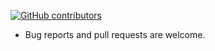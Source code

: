 [![GitHub contributors](https://img.shields.io/github/contributors/mukeshsolanki/News-API-Android.svg)](https://github.com/mukeshsolanki/News-API-Android/graphs/contributors)

* Bug reports and pull requests are welcome.